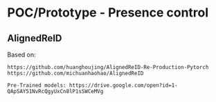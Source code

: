 # POC/Prototype - Presence control


## AlignedReID

Based on:

    https://github.com/huanghoujing/AlignedReID-Re-Production-Pytorch
    https://github.com/michuanhaohao/AlignedReID
    
    Pre-Trained models: https://drive.google.com/open?id=1-QApSAY51NvRcQgyUxCn8lP1sSWCeMVg
    
    
    

